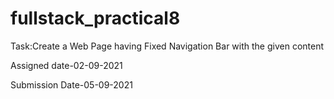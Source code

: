 # fullstack_practical8

Task:Create a Web Page having Fixed Navigation Bar with the given content

Assigned date-02-09-2021

Submission Date-05-09-2021
